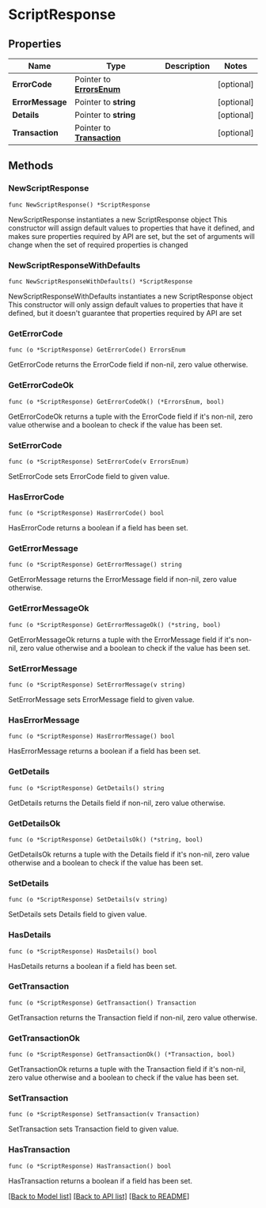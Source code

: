 # ScriptResponse

## Properties

Name | Type | Description | Notes
------------ | ------------- | ------------- | -------------
**ErrorCode** | Pointer to [**ErrorsEnum**](ErrorsEnum.md) |  | [optional] 
**ErrorMessage** | Pointer to **string** |  | [optional] 
**Details** | Pointer to **string** |  | [optional] 
**Transaction** | Pointer to [**Transaction**](Transaction.md) |  | [optional] 

## Methods

### NewScriptResponse

`func NewScriptResponse() *ScriptResponse`

NewScriptResponse instantiates a new ScriptResponse object
This constructor will assign default values to properties that have it defined,
and makes sure properties required by API are set, but the set of arguments
will change when the set of required properties is changed

### NewScriptResponseWithDefaults

`func NewScriptResponseWithDefaults() *ScriptResponse`

NewScriptResponseWithDefaults instantiates a new ScriptResponse object
This constructor will only assign default values to properties that have it defined,
but it doesn't guarantee that properties required by API are set

### GetErrorCode

`func (o *ScriptResponse) GetErrorCode() ErrorsEnum`

GetErrorCode returns the ErrorCode field if non-nil, zero value otherwise.

### GetErrorCodeOk

`func (o *ScriptResponse) GetErrorCodeOk() (*ErrorsEnum, bool)`

GetErrorCodeOk returns a tuple with the ErrorCode field if it's non-nil, zero value otherwise
and a boolean to check if the value has been set.

### SetErrorCode

`func (o *ScriptResponse) SetErrorCode(v ErrorsEnum)`

SetErrorCode sets ErrorCode field to given value.

### HasErrorCode

`func (o *ScriptResponse) HasErrorCode() bool`

HasErrorCode returns a boolean if a field has been set.

### GetErrorMessage

`func (o *ScriptResponse) GetErrorMessage() string`

GetErrorMessage returns the ErrorMessage field if non-nil, zero value otherwise.

### GetErrorMessageOk

`func (o *ScriptResponse) GetErrorMessageOk() (*string, bool)`

GetErrorMessageOk returns a tuple with the ErrorMessage field if it's non-nil, zero value otherwise
and a boolean to check if the value has been set.

### SetErrorMessage

`func (o *ScriptResponse) SetErrorMessage(v string)`

SetErrorMessage sets ErrorMessage field to given value.

### HasErrorMessage

`func (o *ScriptResponse) HasErrorMessage() bool`

HasErrorMessage returns a boolean if a field has been set.

### GetDetails

`func (o *ScriptResponse) GetDetails() string`

GetDetails returns the Details field if non-nil, zero value otherwise.

### GetDetailsOk

`func (o *ScriptResponse) GetDetailsOk() (*string, bool)`

GetDetailsOk returns a tuple with the Details field if it's non-nil, zero value otherwise
and a boolean to check if the value has been set.

### SetDetails

`func (o *ScriptResponse) SetDetails(v string)`

SetDetails sets Details field to given value.

### HasDetails

`func (o *ScriptResponse) HasDetails() bool`

HasDetails returns a boolean if a field has been set.

### GetTransaction

`func (o *ScriptResponse) GetTransaction() Transaction`

GetTransaction returns the Transaction field if non-nil, zero value otherwise.

### GetTransactionOk

`func (o *ScriptResponse) GetTransactionOk() (*Transaction, bool)`

GetTransactionOk returns a tuple with the Transaction field if it's non-nil, zero value otherwise
and a boolean to check if the value has been set.

### SetTransaction

`func (o *ScriptResponse) SetTransaction(v Transaction)`

SetTransaction sets Transaction field to given value.

### HasTransaction

`func (o *ScriptResponse) HasTransaction() bool`

HasTransaction returns a boolean if a field has been set.


[[Back to Model list]](../README.md#documentation-for-models) [[Back to API list]](../README.md#documentation-for-api-endpoints) [[Back to README]](../README.md)


